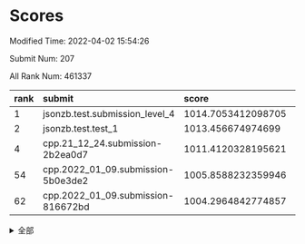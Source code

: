 # Scores

Modified Time: 2022-04-02 15:54:26

Submit Num: 207

All Rank Num: 461337

| rank |               submit               |       score        |       sigma        | pk_num |
| :--- | :--------------------------------- | :----------------- | :----------------- | :----- |
| 1    | jsonzb.test.submission_level_4     | 1014.7053412098705 | 0.8184681759119844 | 8915   |
| 2    | jsonzb.test.test_1                 | 1013.456674974699  | 0.7991327955830416 | 8920   |
| 4    | cpp.21_12_24.submission-2b2ea0d7   | 1011.4120328195621 | 0.7722023252449632 | 8915   |
| 54   | cpp.2022_01_09.submission-5b0e3de2 | 1005.8588232359946 | 0.7241762695302026 | 8917   |
| 62   | cpp.2022_01_09.submission-816672bd | 1004.2964842774857 | 0.715474463164632  | 8914   |


<details>
<summary>全部</summary>

| rank |                 submit                 |       score        |       sigma        | pk_num |
| :--- | :------------------------------------- | :----------------- | :----------------- | :----- |
| 1    | jsonzb.test.submission_level_4         | 1014.7053412098705 | 0.8184681759119844 | 8915   |
| 2    | jsonzb.test.test_1                     | 1013.456674974699  | 0.7991327955830416 | 8920   |
| 3    | gobigger.level_3.submission_level_3_12 | 1011.5816555905797 | 0.778713972289789  | 8917   |
| 4    | cpp.21_12_24.submission-2b2ea0d7       | 1011.4120328195621 | 0.7722023252449632 | 8915   |
| 5    | gobigger.level_3.submission_level_3_37 | 1011.1580161632032 | 0.7847015045197634 | 8910   |
| 6    | gobigger.level_3.submission_level_3_15 | 1011.0270548607132 | 0.7920045067855745 | 8911   |
| 7    | gobigger.level_3.submission_level_3_31 | 1010.9280984055732 | 0.7531116290943736 | 8907   |
| 8    | gobigger.level_3.submission_level_3_48 | 1010.8745114356993 | 0.7554198389233666 | 8913   |
| 9    | gobigger.level_3.submission_level_3_25 | 1010.793263601956  | 0.7829750644978107 | 8914   |
| 10   | gobigger.level_3.submission_level_3_4  | 1010.7015988548889 | 0.7392480820567798 | 8921   |
| 11   | gobigger.level_3.submission_level_3_35 | 1010.6956390653619 | 0.7741251031520054 | 8912   |
| 12   | gobigger.level_3.submission_level_3_16 | 1010.6942207850492 | 0.7604068546607788 | 8916   |
| 13   | gobigger.level_3.submission_level_3_20 | 1010.6277313341807 | 0.7664865569004664 | 8912   |
| 14   | gobigger.level_3.submission_level_3_17 | 1010.5099625121502 | 0.7545527058110731 | 8917   |
| 15   | gobigger.level_3.submission_level_3_47 | 1010.5092723304084 | 0.7655625695783267 | 8919   |
| 16   | gobigger.level_3.submission_level_3_24 | 1010.4433756353608 | 0.7604784938085796 | 8914   |
| 17   | gobigger.level_3.submission_level_3_42 | 1010.4433258320852 | 0.7783872403746657 | 8914   |
| 18   | gobigger.level_3.submission_level_3_7  | 1010.4221488341616 | 0.7481794124993267 | 8916   |
| 19   | gobigger.level_3.submission_level_3_13 | 1010.3986329204391 | 0.742740324731344  | 8917   |
| 20   | gobigger.level_3.submission_level_3_19 | 1010.3524346448338 | 0.7720367916167068 | 8915   |
| 21   | gobigger.level_3.submission_level_3_22 | 1010.3213906600788 | 0.7704881695445308 | 8919   |
| 22   | gobigger.level_3.submission_level_3_5  | 1010.2873755106625 | 0.7762501889443942 | 8918   |
| 23   | gobigger.level_3.submission_level_3_2  | 1010.2068216950379 | 0.760743765763737  | 8917   |
| 24   | gobigger.level_3.submission_level_3_8  | 1010.1728952144384 | 0.7612138284500932 | 8916   |
| 25   | gobigger.level_3.submission_level_3_34 | 1010.1454130287224 | 0.7563726546818078 | 8913   |
| 26   | gobigger.level_3.submission_level_3_39 | 1010.1400326479735 | 0.7510234961862385 | 8911   |
| 27   | gobigger.level_3.submission_level_3_23 | 1010.0960592517143 | 0.769888720177674  | 8913   |
| 28   | gobigger.level_3.submission_level_3_33 | 1009.9551724364185 | 0.7614904377901534 | 8913   |
| 29   | gobigger.level_3.submission_level_3_30 | 1009.945690384108  | 0.7565283686213297 | 8913   |
| 30   | gobigger.level_3.submission_level_3_32 | 1009.9305545775958 | 0.7587489881467978 | 8914   |
| 31   | gobigger.level_3.submission_level_3_27 | 1009.9108671903888 | 0.7490611852072293 | 8917   |
| 32   | gobigger.level_3.submission_level_3_26 | 1009.841527739894  | 0.7571871084062409 | 8918   |
| 33   | gobigger.level_3.submission_level_3_1  | 1009.8162152863241 | 0.7577333811550014 | 8911   |
| 34   | gobigger.level_3.submission_level_3_38 | 1009.7929719968679 | 0.7438657176417791 | 8914   |
| 35   | gobigger.level_3.submission_level_3_40 | 1009.7019833149155 | 0.7387543092055928 | 8918   |
| 36   | gobigger.level_3.submission_level_3_44 | 1009.6980837773441 | 0.7503437137841464 | 8919   |
| 37   | gobigger.level_3.submission_level_3_10 | 1009.6628035520173 | 0.7512274643421151 | 8917   |
| 38   | gobigger.level_3.submission_level_3_43 | 1009.5396627279248 | 0.756741278704414  | 8915   |
| 39   | gobigger.level_3.submission_level_3_45 | 1009.4724862242361 | 0.724559838800591  | 8919   |
| 40   | gobigger.level_3.submission_level_3_9  | 1009.4670198371346 | 0.7647970705247237 | 8916   |
| 41   | gobigger.level_3.submission_level_3_28 | 1009.3497089918104 | 0.7543994783098957 | 8915   |
| 42   | gobigger.level_3.submission_level_3_0  | 1009.3019011543819 | 0.7752997677250852 | 8920   |
| 43   | gobigger.level_3.submission_level_3_49 | 1009.2798000981355 | 0.7400870678032001 | 8917   |
| 44   | gobigger.level_3.submission_level_3_41 | 1009.2479323835563 | 0.7450243244693082 | 8911   |
| 45   | gobigger.level_3.submission_level_3_14 | 1009.2159299046265 | 0.7603344235058704 | 8916   |
| 46   | gobigger.level_3.submission_level_3_29 | 1009.1874680568463 | 0.7382671483500022 | 8917   |
| 47   | gobigger.level_3.submission_level_3_11 | 1009.1551995842044 | 0.7461124615248437 | 8920   |
| 48   | gobigger.level_3.submission_level_3_21 | 1009.0360660704099 | 0.7445866905038867 | 8913   |
| 49   | gobigger.level_3.submission_level_3_3  | 1008.6364201409401 | 0.7328653746175363 | 8911   |
| 50   | gobigger.level_3.submission_level_3_46 | 1008.6218796636913 | 0.7415829598795418 | 8916   |
| 51   | gobigger.level_3.submission_level_3_6  | 1008.562977205746  | 0.7205220860740984 | 8918   |
| 52   | gobigger.level_3.submission_level_3_18 | 1008.1080736363822 | 0.7477445022727263 | 8919   |
| 53   | gobigger.level_3.submission_level_3_36 | 1007.3603985859783 | 0.745747383202856  | 8911   |
| 54   | cpp.2022_01_09.submission-5b0e3de2     | 1005.8588232359946 | 0.7241762695302026 | 8917   |
| 55   | gobigger.level_1.submission_level_1_1  | 1005.0389786056242 | 0.7205519577791912 | 8916   |
| 56   | gobigger.level_1.submission_level_1_0  | 1004.5506814851076 | 0.7339225033202805 | 8917   |
| 57   | gobigger.level_1.submission_level_1_9  | 1004.5115080216098 | 0.7228606811589319 | 8911   |
| 58   | gobigger.level_1.submission_level_1_7  | 1004.443936803163  | 0.7190494638456085 | 8912   |
| 59   | gobigger.level_1.submission_level_1_17 | 1004.3929717546978 | 0.7244915333371776 | 8912   |
| 60   | gobigger.level_1.submission_level_1_47 | 1004.3591633334224 | 0.7196125192975984 | 8909   |
| 61   | gobigger.level_1.submission_level_1_3  | 1004.3164446966974 | 0.7117605424993451 | 8915   |
| 62   | cpp.2022_01_09.submission-816672bd     | 1004.2964842774857 | 0.715474463164632  | 8914   |
| 63   | gobigger.level_1.submission_level_1_18 | 1004.2799913617949 | 0.7208314455245435 | 8921   |
| 64   | gobigger.level_1.submission_level_1_46 | 1004.2091141407589 | 0.7121082193894891 | 8916   |
| 65   | gobigger.level_1.submission_level_1_11 | 1004.1942312182761 | 0.716560274133284  | 8914   |
| 66   | gobigger.level_1.submission_level_1_27 | 1004.1139931845341 | 0.7238380707739788 | 8919   |
| 67   | gobigger.level_1.submission_level_1_49 | 1004.1112376426614 | 0.7184828853544016 | 8917   |
| 68   | gobigger.level_1.submission_level_1_2  | 1004.0184790174741 | 0.7161997113929279 | 8920   |
| 69   | gobigger.level_1.submission_level_1_12 | 1003.999711054244  | 0.71115017390807   | 8914   |
| 70   | gobigger.level_1.submission_level_1_14 | 1003.9663283065427 | 0.7044885466026857 | 8915   |
| 71   | gobigger.level_1.submission_level_1_22 | 1003.9282867378338 | 0.7118211894164971 | 8914   |
| 72   | gobigger.level_1.submission_level_1_41 | 1003.8897470001392 | 0.7187437857546756 | 8911   |
| 73   | gobigger.level_1.submission_level_1_31 | 1003.8257389259917 | 0.7214029972607958 | 8905   |
| 74   | gobigger.level_1.submission_level_1_38 | 1003.8203309412247 | 0.7236631338368058 | 8911   |
| 75   | gobigger.level_1.submission_level_1_34 | 1003.7809541853746 | 0.7047680013512151 | 8923   |
| 76   | gobigger.level_1.submission_level_1_20 | 1003.7533910667222 | 0.7185593538395623 | 8916   |
| 77   | gobigger.level_1.submission_level_1_45 | 1003.7193612278913 | 0.7166354551072581 | 8916   |
| 78   | gobigger.level_1.submission_level_1_44 | 1003.6706190369339 | 0.7258851889614174 | 8910   |
| 79   | gobigger.level_1.submission_level_1_36 | 1003.6280767660899 | 0.7152253937379521 | 8915   |
| 80   | gobigger.level_1.submission_level_1_29 | 1003.590300888323  | 0.713023743848765  | 8910   |
| 81   | gobigger.level_1.submission_level_1_33 | 1003.5509856730362 | 0.7296093151975229 | 8916   |
| 82   | gobigger.level_1.submission_level_1_40 | 1003.4953286963349 | 0.7200990445163443 | 8910   |
| 83   | gobigger.level_1.submission_level_1_26 | 1003.4808473414727 | 0.7113696955091916 | 8917   |
| 84   | gobigger.level_1.submission_level_1_37 | 1003.4596709034834 | 0.721070884368923  | 8913   |
| 85   | gobigger.level_1.submission_level_1_35 | 1003.4301887609286 | 0.7170107961189146 | 8917   |
| 86   | gobigger.level_1.submission_level_1_48 | 1003.4097499621786 | 0.7256910606968916 | 8910   |
| 87   | gobigger.level_1.submission_level_1_28 | 1003.3806756982614 | 0.7047186658776202 | 8919   |
| 88   | gobigger.level_1.submission_level_1_10 | 1003.1407592779418 | 0.7119795649886133 | 8916   |
| 89   | gobigger.level_1.submission_level_1_4  | 1002.952253753406  | 0.7146507732617279 | 8922   |
| 90   | gobigger.level_1.submission_level_1_32 | 1002.9475324112441 | 0.7103110191996378 | 8922   |
| 91   | gobigger.level_1.submission_level_1_8  | 1002.9427132891564 | 0.7158278373106602 | 8917   |
| 92   | gobigger.level_1.submission_level_1_43 | 1002.9280930114932 | 0.7148649938040802 | 8918   |
| 93   | gobigger.level_1.submission_level_1_5  | 1002.7859374817189 | 0.7218187595174004 | 8914   |
| 94   | gobigger.level_1.submission_level_1_25 | 1002.7702229793863 | 0.7116488913349465 | 8913   |
| 95   | gobigger.level_1.submission_level_1_19 | 1002.7336362316349 | 0.705965919173426  | 8914   |
| 96   | gobigger.level_1.submission_level_1_13 | 1002.724165167575  | 0.7145975537170943 | 8917   |
| 97   | gobigger.level_1.submission_level_1_30 | 1002.6068286550324 | 0.7082510496500313 | 8914   |
| 98   | gobigger.level_1.submission_level_1_23 | 1002.5905697568287 | 0.7072648729831917 | 8914   |
| 99   | gobigger.level_1.submission_level_1_6  | 1002.509543293491  | 0.7107090701681389 | 8917   |
| 100  | gobigger.level_1.submission_level_1_21 | 1002.3722393859823 | 0.7126332263005756 | 8916   |
| 101  | gobigger.level_1.submission_level_1_16 | 1002.2299544668492 | 0.7174135630222608 | 8918   |
| 102  | gobigger.level_1.submission_level_1_15 | 1001.9567270495193 | 0.7188807564332089 | 8916   |
| 103  | gobigger.level_1.submission_level_1_24 | 1001.8894061825291 | 0.7086537444082943 | 8916   |
| 104  | gobigger.level_1.submission_level_1_42 | 1001.5071853150907 | 0.7096654841026288 | 8918   |
| 105  | gobigger.level_1.submission_level_1_39 | 1001.2270758912847 | 0.7083432091427105 | 8913   |
| 106  | gobigger.random.submission_random_19   | 998.0122388062763  | 0.7129591487982944 | 8917   |
| 107  | gobigger.random.submission_random_12   | 997.637901672655   | 0.6983388976666751 | 8911   |
| 108  | gobigger.random.submission_random_29   | 997.6021943392891  | 0.70516756073062   | 8920   |
| 109  | gobigger.random.submission_random_10   | 997.2368591641405  | 0.7012319420848311 | 8909   |
| 110  | gobigger.random.submission_random_31   | 997.073860560355   | 0.7029330350200342 | 8908   |
| 111  | gobigger.random.submission_random_6    | 996.8217103864573  | 0.7140967293192253 | 8916   |
| 112  | gobigger.random.submission_random_4    | 996.7109750548352  | 0.700120206275348  | 8922   |
| 113  | gobigger.random.submission_random_21   | 996.6017064808332  | 0.7129368701547304 | 8917   |
| 114  | gobigger.random.submission_random_36   | 996.5633476766292  | 0.7080000517040919 | 8914   |
| 115  | gobigger.random.submission_random_48   | 996.5415376372927  | 0.7124622147546338 | 8917   |
| 116  | gobigger.random.submission_random_49   | 996.5367381579402  | 0.709316405297757  | 8914   |
| 117  | gobigger.random.submission_random_1    | 996.4699195435638  | 0.7180098503495993 | 8913   |
| 118  | gobigger.random.submission_random_7    | 996.3929946895051  | 0.7153349324286338 | 8914   |
| 119  | gobigger.random.submission_random_5    | 996.3682862202171  | 0.717834067210565  | 8916   |
| 120  | gobigger.random.submission_random_23   | 996.3361295225164  | 0.7119901741022385 | 8920   |
| 121  | gobigger.random.submission_random_3    | 996.3344002455963  | 0.7161472886617418 | 8918   |
| 122  | gobigger.random.submission_random_2    | 996.3301101051806  | 0.7077916013520874 | 8911   |
| 123  | gobigger.random.submission_random_11   | 996.309013336441   | 0.7050814156832992 | 8917   |
| 124  | gobigger.random.submission_random_24   | 996.2481420107042  | 0.7024234186255707 | 8908   |
| 125  | gobigger.random.submission_random_43   | 996.2393677064589  | 0.7172853217822831 | 8915   |
| 126  | gobigger.random.submission_random_42   | 996.2269824556411  | 0.7095321238218827 | 8916   |
| 127  | gobigger.random.submission_random_9    | 996.1681258552444  | 0.721300242469684  | 8914   |
| 128  | gobigger.random.submission_random_14   | 996.1464071641243  | 0.7020633480911874 | 8916   |
| 129  | gobigger.random.submission_random_26   | 996.1248041283158  | 0.7197221995624082 | 8909   |
| 130  | gobigger.random.submission_random_22   | 996.1153816239062  | 0.7148051399119388 | 8915   |
| 131  | gobigger.random.submission_random_0    | 996.0555049829867  | 0.7173357209793054 | 8915   |
| 132  | gobigger.random.submission_random_45   | 996.0475860527445  | 0.7169986018234316 | 8913   |
| 133  | gobigger.random.submission_random_30   | 996.0151073389429  | 0.7130040956514611 | 8917   |
| 134  | gobigger.random.submission_random_44   | 995.9855589520843  | 0.705802521408958  | 8919   |
| 135  | gobigger.random.submission_random_33   | 995.9839814534993  | 0.7138532035418753 | 8916   |
| 136  | gobigger.random.submission_random_18   | 995.9719545795241  | 0.7190177872235501 | 8913   |
| 137  | gobigger.random.submission_random_8    | 995.9580299936711  | 0.7259783512887806 | 8915   |
| 138  | gobigger.random.submission_random_37   | 995.9495932347057  | 0.7249900929733355 | 8908   |
| 139  | gobigger.random.submission_random_41   | 995.8848476375096  | 0.7107761186030929 | 8910   |
| 140  | gobigger.random.submission_random_39   | 995.8737600416083  | 0.7020069563353426 | 8908   |
| 141  | gobigger.random.submission_random_46   | 995.8324326015797  | 0.7285807316938201 | 8917   |
| 142  | gobigger.random.submission_random_20   | 995.7919295140445  | 0.7219876843649564 | 8913   |
| 143  | gobigger.random.submission_random_17   | 995.7665423082902  | 0.7091803941048532 | 8921   |
| 144  | gobigger.random.submission_random_15   | 995.7028024076027  | 0.7182268519026436 | 8916   |
| 145  | gobigger.random.submission_random_47   | 995.6931568280081  | 0.711949628519649  | 8915   |
| 146  | gobigger.random.submission_random_35   | 995.6840833147571  | 0.7045094218533128 | 8916   |
| 147  | gobigger.random.submission_random_27   | 995.6545005894457  | 0.7100767975360635 | 8913   |
| 148  | gobigger.random.submission_random_16   | 995.6503677010147  | 0.7043968586982376 | 8917   |
| 149  | gobigger.random.submission_random_38   | 995.6142670466879  | 0.713715751701484  | 8913   |
| 150  | gobigger.random.submission_random_34   | 995.5926129603221  | 0.7278100836935473 | 8913   |
| 151  | gobigger.random.submission_random_40   | 995.4895251267824  | 0.6965800216366205 | 8915   |
| 152  | gobigger.random.submission_random_32   | 995.4189102663444  | 0.7213358588366782 | 8912   |
| 153  | gobigger.random.submission_random_13   | 995.3380260572008  | 0.7132564715110633 | 8915   |
| 154  | gobigger.random.submission_random_25   | 994.91881012696    | 0.7105660460998389 | 8918   |
| 155  | gobigger.level_2.submission_level_2_35 | 994.8313028537192  | 0.7294947822351925 | 8917   |
| 156  | gobigger.random.submission_random_28   | 994.4541238675464  | 0.7157822649312786 | 8917   |
| 157  | gobigger.level_2.submission_level_2_36 | 993.8850618488619  | 0.7348298027203021 | 8914   |
| 158  | gobigger.level_2.submission_level_2_19 | 993.3781261272056  | 0.7308646316087767 | 8919   |
| 159  | gobigger.level_2.submission_level_2_43 | 993.2252309201464  | 0.7330159157776365 | 8917   |
| 160  | gobigger.level_2.submission_level_2_3  | 993.1595194639999  | 0.7273568771611439 | 8919   |
| 161  | gobigger.level_2.submission_level_2_39 | 992.9571640324372  | 0.7496339501424875 | 8917   |
| 162  | gobigger.level_2.submission_level_2_32 | 992.9396209232817  | 0.7608054744459876 | 8914   |
| 163  | gobigger.level_2.submission_level_2_40 | 992.7804454587421  | 0.7353043174221154 | 8909   |
| 164  | gobigger.level_2.submission_level_2_41 | 992.7143586150193  | 0.74148596422761   | 8915   |
| 165  | gobigger.level_2.submission_level_2_49 | 992.6046797875133  | 0.7436562685166134 | 8913   |
| 166  | gobigger.level_2.submission_level_2_28 | 992.4842064399227  | 0.7488258928048953 | 8919   |
| 167  | gobigger.level_2.submission_level_2_31 | 992.4638381206236  | 0.7450649842011523 | 8914   |
| 168  | gobigger.level_2.submission_level_2_27 | 992.4332163422671  | 0.7449169772290415 | 8916   |
| 169  | gobigger.level_2.submission_level_2_5  | 992.4141001139888  | 0.7588143470522329 | 8908   |
| 170  | gobigger.level_2.submission_level_2_4  | 992.3382419491793  | 0.7335943130032558 | 8912   |
| 171  | gobigger.level_2.submission_level_2_16 | 992.3283772309254  | 0.7425605755188014 | 8912   |
| 172  | gobigger.level_2.submission_level_2_37 | 992.2697870168905  | 0.7596026983922829 | 8913   |
| 173  | gobigger.level_2.submission_level_2_12 | 992.2561723315687  | 0.7572724750798504 | 8916   |
| 174  | gobigger.level_2.submission_level_2_18 | 992.2248333903016  | 0.7517655527436817 | 8913   |
| 175  | gobigger.level_2.submission_level_2_34 | 992.1022956442804  | 0.7515687317422611 | 8911   |
| 176  | gobigger.level_2.submission_level_2_25 | 992.0627275917008  | 0.7392777658193292 | 8914   |
| 177  | gobigger.level_2.submission_level_2_7  | 992.0426849181688  | 0.7363994764267995 | 8913   |
| 178  | gobigger.level_2.submission_level_2_46 | 992.0113602653591  | 0.7508120796679145 | 8915   |
| 179  | gobigger.level_2.submission_level_2_47 | 991.9758485856644  | 0.7520740817416787 | 8911   |
| 180  | gobigger.level_2.submission_level_2_11 | 991.9650842718816  | 0.7409863680620653 | 8914   |
| 181  | gobigger.level_2.submission_level_2_24 | 991.9564158192306  | 0.7608213893216497 | 8917   |
| 182  | gobigger.level_2.submission_level_2_15 | 991.7961974210737  | 0.750676596363067  | 8908   |
| 183  | gobigger.level_2.submission_level_2_44 | 991.7851452146925  | 0.7578875284571719 | 8914   |
| 184  | gobigger.level_2.submission_level_2_8  | 991.7570222934711  | 0.7527350654662971 | 8906   |
| 185  | gobigger.level_2.submission_level_2_30 | 991.7393536296023  | 0.7425059244706195 | 8913   |
| 186  | gobigger.level_2.submission_level_2_1  | 991.6785961503307  | 0.7506998185456578 | 8909   |
| 187  | gobigger.level_2.submission_level_2_0  | 991.6128031861557  | 0.7362850732080031 | 8912   |
| 188  | gobigger.level_2.submission_level_2_33 | 991.6016196863411  | 0.7455051740080189 | 8911   |
| 189  | gobigger.level_2.submission_level_2_48 | 991.5862178865207  | 0.7732313575291947 | 8915   |
| 190  | gobigger.level_2.submission_level_2_22 | 991.4987593192723  | 0.7711657530183971 | 8916   |
| 191  | gobigger.level_2.submission_level_2_21 | 991.4954762283735  | 0.7608101168244966 | 8912   |
| 192  | gobigger.level_2.submission_level_2_6  | 991.4000979017628  | 0.7551188586871013 | 8915   |
| 193  | gobigger.level_2.submission_level_2_14 | 991.3817449020239  | 0.7634542866203728 | 8913   |
| 194  | gobigger.level_2.submission_level_2_10 | 991.3330263337264  | 0.7445631119568755 | 8916   |
| 195  | gobigger.level_2.submission_level_2_38 | 991.3166408273995  | 0.77693880867692   | 8916   |
| 196  | gobigger.level_2.submission_level_2_26 | 991.1929801964886  | 0.7685075052123078 | 8913   |
| 197  | gobigger.level_2.submission_level_2_29 | 991.0950344772428  | 0.7519653697734414 | 8915   |
| 198  | gobigger.level_2.submission_level_2_45 | 990.9114275320263  | 0.751295917583425  | 8917   |
| 199  | gobigger.level_2.submission_level_2_20 | 990.8661130806995  | 0.7639682022874145 | 8913   |
| 200  | gobigger.level_2.submission_level_2_42 | 990.8563887006758  | 0.7714392709093961 | 8919   |
| 201  | gobigger.level_2.submission_level_2_23 | 990.7188935325112  | 0.7689011803142766 | 8913   |
| 202  | gobigger.level_2.submission_level_2_13 | 990.4470914866271  | 0.7737327106864957 | 8911   |
| 203  | gobigger.level_2.submission_level_2_2  | 990.3232978952866  | 0.8002554017018777 | 8911   |
| 204  | gobigger.level_2.submission_level_2_9  | 990.1881882897917  | 0.7783588363093195 | 8914   |
| 205  | gobigger.level_2.submission_level_2_17 | 989.0128907787791  | 0.7750932214855153 | 8918   |
| 206  | gobigger.none.submission_none_0        | 978.9952235231295  | 1.3853425437097404 | 8912   |
| 207  | gobigger.none.submission_none_1        | 973.9661215898058  | 1.803686927963287  | 8918   |

</details>